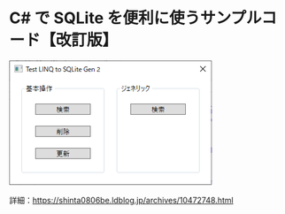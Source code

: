 ﻿# C# で SQLite を便利に使うサンプルコード【改訂版】

![実行イメージ](Run.png)

詳細：https://shinta0806be.ldblog.jp/archives/10472748.html
